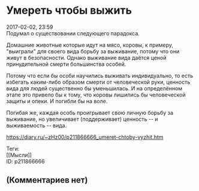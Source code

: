Умереть чтобы выжить
====================

  
2017-02-02, 23:59  
 Подумал о существовании следующего парадокса.   
   
 Домашние животные которые идут на мясо, коровы, к примеру, "выиграли" для своего вида борьбу за выживание, потому что они живут в безопасности. Однако выживание вида даётся ценой принудительной смерти большинства особей.   
   
 Потому что если бы особи научились выживать индивидуально, то есть избегать каким-либо образом смерти от человеческой руки, ценность вида для людей существенно бы уменьшилась. И на определённом этапе это привело бы к тому, что коровы лишились бы человеческой защиты и опеки. И погибли бы на воле.   
   
 Погибая же, каждая особь проигрывает свою личную борьбу за выживание, но увеличивает (поддерживает) ценность -- и выживаемость -- вида.   
  
<https://diary.ru/~zHz00/p211866666_umeret-chtoby-vyzhit.htm>  
  
Теги:  
[[Мысли]]  
ID: p211866666  


(Комментариев нет)
------------------